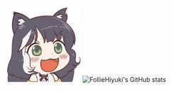 <p align="center">
  <img height="170" src="images/kyawoo.png" alt="kyawoo"/>
  <img src="https://github-readme-stats.vercel.app/api?username=FollieHiyuki&show_icons=true&hide=stars&hide_border=true&bg_color=5e81ac&icon_color=ebcb8b&title_color=ebcb8b&text_color=eceff4" alt="FollieHiyuki's GitHub stats"/>
  <!--
  <img src="https://github-readme-stats.vercel.app/api/top-langs/?username=FollieHiyuki&hide_border=true&title_color=5277c3&text_color=2e3440&layout=compact" alt="FollieHiyuki's top languages"/>
  -->
</p>
